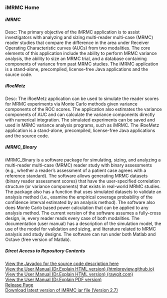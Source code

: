 <h3>iMRMC Home</h3>


<h5>iMRMC</h5>

Desc: The primary objective of the iMRMC application is to assist investigators with analyzing and sizing multi-reader multi-case (MRMC) reader studies that compare the difference in the area under Receiver Operating Characteristic curves (AUCs) from two modalities. The core elements of this application include the ability to perform MRMC variance analysis, the ability to size an MRMC trial, and a database containing components of variance from past MRMC studies. The iMRMC application is a stand-alone, precompiled, license-free Java applications and the source code. 

<h5>iRoeMetz</h5>

Desc: The iRoeMetz application can be used to simulate the reader scores for MRMC experiments via Monte Carlo methods given variance components of the ROC scores. The application also estimates the variance components of AUC and can calculate the variance components directly with numerical integration. The simulated experiments can be saved and used in MRMC variance analysis programs, such as iMRMC. The iRoeMetz application is a stand-alone, precompiled, license-free Java applications and the source code. 

<h5>iMRMC_Binary</h5>

iMRMC_Binary is a software package for simulating, sizing, and analyzing a multi-reader multi-case (MRMC) reader study with binary assessments (e.g., whether a reader’s assessment of a patient case agrees with a reference standard). The software allows generating MRMC datasets (binary reader assessment scores) that have the user-specified correlation structure (or variance components) that exists in real-world MRMC studies. The package also has a function that uses simulated datasets to validate an analysis method (i.e., examine the empirical coverage probability of the confidence interval estimated by an analysis method). The software also does Monte Carlo based power calculation that can be applied to any analysis method. The current version of the software assumes a fully-cross design, ie, every reader reads every case of both modalities. The documentation (user manual) has a description of the simulation model, the use of the model for validation and sizing, and literature related to MRMC analysis and study designs. The software can run under both Matlab and Octave (free version of Matlab). 


<h5>Direct Access to Repository Contents</h5>
<a href="https://htmlpreview.github.io/?https://raw.githubusercontent.com/dillipemmanuel/iMRMC/master/javadoc/index.html?index-files/index-1.html" target="_blank"> View the Javadoc for the source code description here </a><br/>
<a href="https://htmlpreview.github.io/?https://raw.githubusercontent.com/dillipemmanuel/iMRMC/master/standalone_application/iMRMC/userManual/index.htm"> View the User Manual (Dr.Explain HTML version) (htmlpreview.github.io)</a><br/>
<a href="https://rawgit.com/dillipemmanuel/iMRMC/standalone_application/iMRMC/userManual/index.htm"> View the User Manual (Dr.Explain HTML version) (rawgit.com)</a><br/>
<a href="https://github.com/dillipemmanuel/imrmc/blob/master/standalone_application/iMRMC/usermanual.pdf"> View the User Manual (Dr.Explain PDF version)</a><br/>
<a href="https://github.com/dillipemmanuel/imrmc/releases" rel="nofollow">Release Page</a><br/>
<a href="https://github.com/dillipemmanuel/imrmc/raw/master/standalone_application/iMRMC-v2p7.jar"> Download latest version of iMRMC jar file (Version 2.7)</a><br/>
